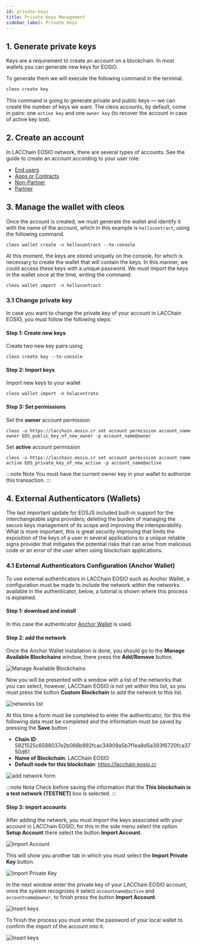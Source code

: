 ```yaml
---
id: private-keys
title: Private Keys Management
sidebar_label: Private Keys
---
```


## 1. Generate private keys

Keys are a requirement to create an account on a blockchain. In most wallets you can generate new keys for EOSIO.

To generate them we will execute the following command in the terminal.

```bash
cleos create key
```
This command is going to generate private and public keys — we can create the number of keys we want. The cleos accounts, by default, come in pairs: one `active key` and one `owner key` (to recover the account in case of active key lost).

## 2. Create an account

In LACChain EOSIO network, there are several types of accounts. See the guide to create an account according to your user role:

- [End users](./create-account-final)
- [Apps or Contracts](./create-account-contract)
- [Non-Partner](./create-account-partner)
- [Partner](./create-account-partner)


## 3. Manage the wallet with cleos

Once the account is created, we must generate the wallet and identify it with the name of the account, which in this example is `hellocontract`, using the following command.

```
cleos wallet create -n hellocontract --to-console
```

At this moment, the keys are stored uniquely on the console, for which is necessary to create the wallet that will contain the keys. In this manner, we could access these keys with a unique password. We must import the keys in the wallet once at the time, writing the command:

```
cleos wallet import -n hellocontract
````

### 3.1 Change private key

In case you want to change the private key of your account in LACChain EOSIO, you must follow the following steps:

#### Step 1: Create new keys

Create two new key pairs using

```
cleos create key --to-console
```

#### Step 2: Import keys

Import new keys to your wallet

```
cleos wallet import -n holacontrato
```

#### Step 3: Set permissions

Set the **owner** account permission

```
cleos -u https://lacchain.eosio.cr set account permission account_name owner EOS_public_key_of_new_owner -p account_name@owner
```

Set **active** account permission

```
cleos -u https://lacchain.eosio.cr set account permission account_name active EOS_private_key_of_new_active -p account_name@active
```

:::note Note
You must have the current owner key in your wallet to authorize this transaction.
:::

## 4. External Authenticators (Wallets)

The last important update for EOSJS included built-in support for the interchangeable signs providers; deleting the burden of managing the secure keys management of its scope and improving the interoperability. What is more important, this is great security improving that limits the exposition of the keys of a user in several applications to a unique reliable signs provider that mitigates the potential risks that can arise from malicious code or an error of the user when using blockchain applications.

### 4.1 External Authenticators Configuration (Anchor Wallet)

To use external authenticators in LACChain EOSIO such as Anchor Wallet, a configuration must be made to include the network within the networks available in the authenticator, below, a tutorial is shown where this process is explained.

#### Step 1: download and install

In this case the authenticator [Anchor Wallet](https://greymass.com/en/anchor/) is used.

#### Step 2: add the network

Once the Anchor Wallet installation is done, you should go to the **Manage Available Blockchains** window, there press the **Add/Remove** button.

![Manage Available Blockchains](/img/tutorials/add_network.png)

Now you will be presented with a window with a list of the networks that you can select, however, LACChain EOSIO is not yet within this list, so you must press the button **Custom Blockchain** to add the network to this list.

![networks list](/img/tutorials/networks_list.png)

At this time a form must be completed to enter the authenticator, for this the following data must be completed and the information must be saved by pressing the **Save** button :

 - **Chain ID**: 5821525c6588037e2b066b992fcac34909a5b7f1ea8d5a393f6720fca3750d61
 - **Name of Blockchain**: LACChain EOSIO
 - **Default node for this blockchain**: https://lacchain.eosio.cr

![add network form](/img/tutorials/add_red_form.png)

:::note Nota
Check before saving the information that the **This blockchain is a test network (TESTNET)** box is selected.
:::

#### Step 3: import accounts

After adding the network, you must import the keys associated with your account in LACChain EOSIO, for this in the side menu select the option **Setup Account** there select the button **Import Account**.

![Import Account](/img/tutorials/import_account.png)

This will show you another tab in which you must select the **Import Private Key** button.

![Import Private Key](/img/tutorials/import_key.png)

In the next window enter the private key of your LACChain EOSIO account, once the system recognizes it select `accountname@active` and `accountname@owner`, to finish press the button **Import Account**.

![Insert keys](/img/tutorials/insert_keys.png)

To finish the process you must enter the password of your local wallet to confirm the import of the account into it.

![Insert keys](/img/tutorials/enter_password.png)